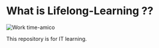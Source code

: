 # What is Lifelong-Learning ??

![Work time-amico](https://user-images.githubusercontent.com/98689960/189554500-4fa7409f-cb89-4662-a5af-d5f9c06696f7.png)

This repository is for IT learning.
